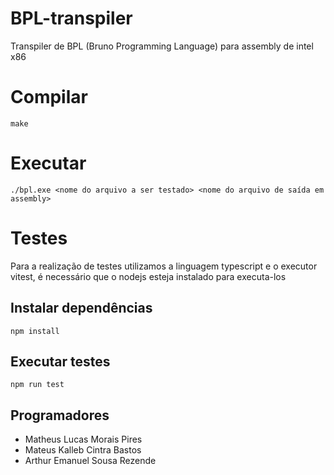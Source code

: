# BPL-transpiler

Transpiler de BPL (Bruno Programming Language) para assembly de intel x86

# Compilar

`make`

# Executar

`./bpl.exe <nome do arquivo a ser testado> <nome do arquivo de saída em assembly>`

# Testes

Para a realização de testes utilizamos a linguagem typescript e o executor vitest, é necessário que o nodejs esteja instalado para executa-los

## Instalar dependências

`npm install`

## Executar testes

`npm run test`


## Programadores

- Matheus Lucas Morais Pires
- Mateus Kalleb Cintra Bastos
- Arthur Emanuel Sousa Rezende
